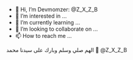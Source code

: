- 👋 Hi, I’m Devmomzer:  @Z_X_Z_B
- 👀 I’m interested in ...
- 🌱 I’m currently learning ...
- 💞️ I’m looking to collaborate on ...
- 📫 How to reach me ...

الهم صلي وسلم وبارك على سيدنا محمد 🌺
@Z_X_Z_B
